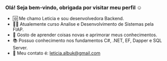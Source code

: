 ### Olá! Seja bem-vindo, obrigada por visitar meu perfil ☺

- 🆔 Me chamo Leticia e sou desenvolvedora Backend.
- 👩‍💻 Atualemente curso Analise e Desenvolvimento de Sistemas pela FIAP.
- 💜 Gosto de aprender coisas novas e aprimorar meus conhecimentos.
- 📚 Possuo conhecimento nos fundamentos C#, .NET, EF, Dapper e SQL Server.
- 📧 Meu contato é: leticia.albuk@gmail.com
<!--
**leticialbuk/leticialbuk** is a ✨ _special_ ✨ repository because its `README.md` (this file) appears on your GitHub profile.

